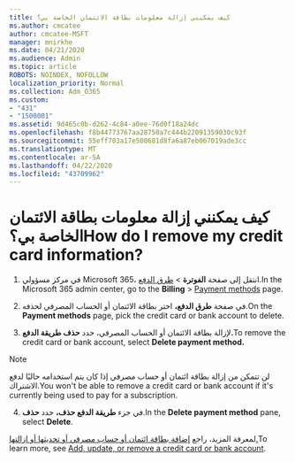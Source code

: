 ```yaml
---
title: كيف يمكنني إزالة معلومات بطاقة الائتمان الخاصة بي؟
ms.author: cmcatee
author: cmcatee-MSFT
manager: mnirkhe
ms.date: 04/21/2020
ms.audience: Admin
ms.topic: article
ROBOTS: NOINDEX, NOFOLLOW
localization_priority: Normal
ms.collection: Adm_O365
ms.custom:
- "431"
- "1500001"
ms.assetid: 9d465c0b-d262-4c84-a0ee-76d0f18a24dc
ms.openlocfilehash: f8b44773767aa28750a7c444b22091359030c93f
ms.sourcegitcommit: 55eff703a17e500681d8fa6a87eb067019ade3cc
ms.translationtype: MT
ms.contentlocale: ar-SA
ms.lasthandoff: 04/22/2020
ms.locfileid: "43709962"
---
```

# <a name="how-do-i-remove-my-credit-card-information"></a><span data-ttu-id="4da69-102">كيف يمكنني إزالة معلومات بطاقة الائتمان الخاصة بي؟</span><span class="sxs-lookup"><span data-stu-id="4da69-102">How do I remove my credit card information?</span></span>

1. <span data-ttu-id="4da69-103">في مركز مسؤولي Microsoft 365، انتقل إلى صفحة **الفوترة** \> [طرق الدفع](https://go.microsoft.com/fwlink/p/?linkid=2018806).</span><span class="sxs-lookup"><span data-stu-id="4da69-103">In the Microsoft 365 admin center, go to the **Billing** \> [Payment methods](https://go.microsoft.com/fwlink/p/?linkid=2018806) page.</span></span>

2. <span data-ttu-id="4da69-104">في صفحة **طرق الدفع،** اختر بطاقة الائتمان أو الحساب المصرفي لحذفه.</span><span class="sxs-lookup"><span data-stu-id="4da69-104">On the **Payment methods** page, pick the credit card or bank account to delete.</span></span>

3. <span data-ttu-id="4da69-105">لإزالة بطاقة الائتمان أو الحساب المصرفي، حدد **حذف طريقة الدفع.**</span><span class="sxs-lookup"><span data-stu-id="4da69-105">To remove the credit card or bank account, select **Delete payment method.**</span></span>

> [!NOTE]
> <span data-ttu-id="4da69-106">لن تتمكن من إزالة بطاقة ائتمان أو حساب مصرفي إذا كان يتم استخدامه حاليًا لدفع الاشتراك.</span><span class="sxs-lookup"><span data-stu-id="4da69-106">You won't be able to remove a credit card or bank account if it's currently being used to pay for a subscription.</span></span>

4. <span data-ttu-id="4da69-107">في جزء **طريقة الدفع حذف،** حدد **حذف**.</span><span class="sxs-lookup"><span data-stu-id="4da69-107">In the **Delete payment method** pane, select **Delete**.</span></span>

<span data-ttu-id="4da69-108">لمعرفة المزيد، راجع [إضافة بطاقة ائتمان أو حساب مصرفي أو تحديثها أو إزالتها.](https://docs.microsoft.com/office365/admin/subscriptions-and-billing/add-update-or-remove-credit-card-or-bank-account)</span><span class="sxs-lookup"><span data-stu-id="4da69-108">To learn more, see [Add, update, or remove a credit card or bank account](https://docs.microsoft.com/office365/admin/subscriptions-and-billing/add-update-or-remove-credit-card-or-bank-account).</span></span>